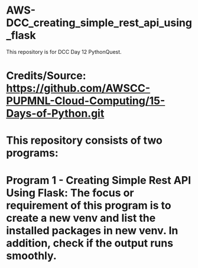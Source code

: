 # AWS-DCC_creating_simple_rest_api_using_flask
This repository is for DCC Day 12 PythonQuest.
#
# Credits/Source: https://github.com/AWSCC-PUPMNL-Cloud-Computing/15-Days-of-Python.git
#
# This repository consists of two programs: 
# Program 1 - Creating Simple Rest API Using Flask: The focus or requirement of this program is to create a new venv and list the installed packages in new venv. In addition, check if the output runs smoothly.
